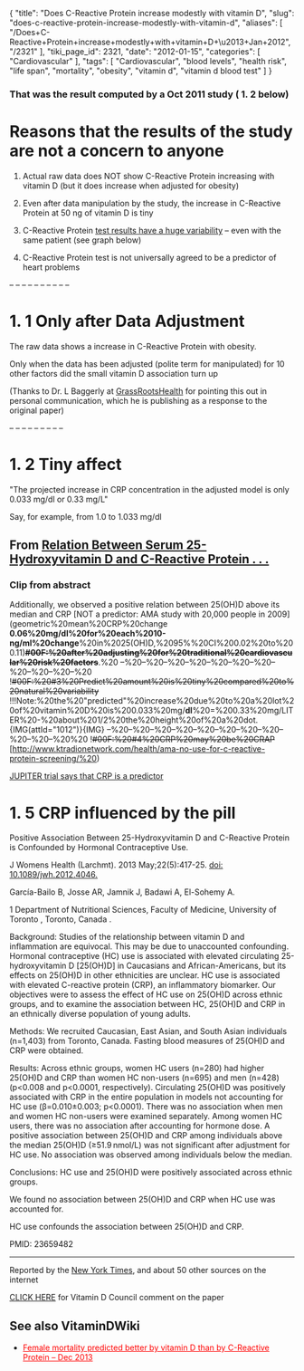 {
    "title": "Does C-Reactive Protein increase modestly with vitamin D",
    "slug": "does-c-reactive-protein-increase-modestly-with-vitamin-d",
    "aliases": [
        "/Does+C-Reactive+Protein+increase+modestly+with+vitamin+D+\u2013+Jan+2012",
        "/2321"
    ],
    "tiki_page_id": 2321,
    "date": "2012-01-15",
    "categories": [
        "Cardiovascular"
    ],
    "tags": [
        "Cardiovascular",
        "blood levels",
        "health risk",
        "life span",
        "mortality",
        "obesity",
        "vitamin d",
        "vitamin d blood test"
    ]
}


### That was the result computed by a Oct 2011 study ( **1. 2**  below)

# Reasons that the results of the study are not a concern to anyone

1. Actual raw data does NOT show C-Reactive Protein increasing with vitamin D (but it does increase when adjusted for obesity)

1. Even after data manipulation by the study, the increase in C-Reactive Protein at 50 ng of vitamin D is tiny

1. C-Reactive Protein [test results have a huge variability](http://www.clinchem.org/content/43/1/52.full%20) – even with the same patient (see graph below)

1. C-Reactive Protein test is not universally agreed to be a predictor of heart problems 

– – – – – – – – – – 

# 1. 1 Only after Data Adjustment

The raw data shows a increase in  C-Reactive Protein with obesity.

Only when the data has been adjusted (polite term for manipulated) for 10 other factors did the small vitamin D association turn up

(Thanks to Dr. L Baggerly at [GrassRootsHealth](http://grassrootshealth.net) for pointing this out in personal communication, which he is publishing as a response to the original paper)

– – – – – – – – – 

# 1. 2 Tiny affect

"The projected increase in CRP concentration in the adjusted model is only 0.033 mg/dl or 0.33 mg/L"

Say, for example, from 1.0 to 1.033 mg/dl 

## From [Relation Between Serum 25-Hydroxyvitamin D and C-Reactive Protein . . .](http://www.ncbi.nlm.nih.gov/pubmed/21996139%20)

### Clip from abstract

Additionally, we observed a positive relation between 25(OH)D above its median and CRP [NOT a predictor: AMA study with 20,000 people in 2009](geometric%20mean%20CRP%20change
__0.06%20mg/dl%20for%20each%2010-ng/ml%20change__%20in%2025(OH)D,%2095%%20CI%200.02%20to%200.11)__~~#00F:%20after%20adjusting%20for%20traditional%20cardiovascular%20risk%20factors~~__.%20
–%20–%20–%20–%20–%20–%20–%20–%20–%20–%20–%20
!~~#00F:%20#3%20Predict%20amount%20is%20tiny%20compared%20to%20natural%20variability~~
!!!Note:%20the%20"predicted"%20increase%20due%20to%20a%20lot%20of%20vitamin%20D%20is%200.033%20mg/__dl__%20=%200.33%20mg/LITER%20-%20about%201/2%20the%20height%20of%20a%20dot.
{IMG(attId="1012")}{IMG}
–%20–%20–%20–%20–%20–%20–%20–%20–%20–%20–%20%20
!~~#00F:%20#4%20CRP%20may%20be%20CRAP~~
[http://www.ktradionetwork.com/health/ama-no-use-for-c-reactive-protein-screening/%20) 

[JUPITER trial says that CRP is a predictor](http://en.wikipedia.org/wiki/JUPITER_trial%20)

# 1. 5 CRP influenced by the pill

Positive Association Between 25-Hydroxyvitamin D and C-Reactive Protein is Confounded by Hormonal Contraceptive Use.

J Womens Health (Larchmt). 2013 May;22(5):417-25. [doi: 10.1089/jwh.2012.4046.](https://doi.org/10.1089/jwh.2012.4046.)

García-Bailo B, Josse AR, Jamnik J, Badawi A, El-Sohemy A.

1 Department of Nutritional Sciences, Faculty of Medicine, University of Toronto , Toronto, Canada .

Background: Studies of the relationship between vitamin D and inflammation are equivocal. This may be due to unaccounted confounding. Hormonal contraceptive (HC) use is associated with elevated circulating 25-hydroxyvitamin D <span>[25(OH)D]</span> in Caucasians and African-Americans, but its effects on 25(OH)D in other ethnicities are unclear. HC use is associated with elevated C-reactive protein (CRP), an inflammatory biomarker. Our objectives were to assess the effect of HC use on 25(OH)D across ethnic groups, and to examine the association between HC, 25(OH)D and CRP in an ethnically diverse population of young adults. 

Methods: We recruited Caucasian, East Asian, and South Asian individuals (n=1,403) from Toronto, Canada. Fasting blood measures of 25(OH)D and CRP were obtained. 

Results: Across ethnic groups, women HC users (n=280) had higher 25(OH)D and CRP than women HC non-users (n=695) and men (n=428) (p<0.008 and p<0.0001, respectively). Circulating 25(OH)D was positively associated with CRP in the entire population in models not accounting for HC use (β=0.010±0.003; p<0.0001). There was no association when men and women HC non-users were examined separately. Among women HC users, there was no association after accounting for hormone dose. A positive association between 25(OH)D and CRP among individuals above the median 25(OH)D (≥51.9 nmol/L) was not significant after adjustment for HC use. No association was observed among individuals below the median. 

Conclusions: HC use and 25(OH)D were positively associated across ethnic groups. 

We found no association between 25(OH)D and CRP when HC use was accounted for.

HC use confounds the association between 25(OH)D and CRP.

PMID:     23659482

---

Reported by the [New York Times](http://www.nytimes.com/2012/01/17/health/research/risks-when-too-much-vitamin-d-is-too-much.html%20), and about 50 other sources on the internet

[CLICK HERE](http://blog.vitamindcouncil.org/2012/01/11/response-to-crp-and-vitamin-d-association-finding/%20) for Vitamin D Council comment on the paper

## See also VitaminDWiki

* <a href="/posts/female-mortality-predicted-better-by-vitamin-d-than-by-c-reactive-protein" style="color: red; text-decoration: underline;" title="This post/category does not exist yet: Female mortality predicted better by vitamin D than by C-Reactive Protein – Dec 2013">Female mortality predicted better by vitamin D than by C-Reactive Protein – Dec 2013</a>